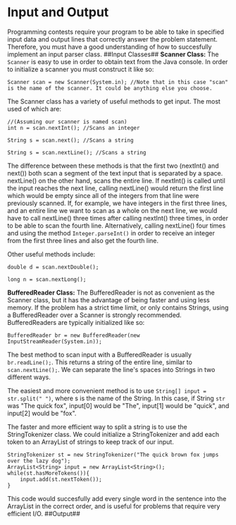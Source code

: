 # Input and Output #
Programming contests require your program to be able to take in specified input data and output lines that correctly answer  the problem statement. Therefore, you must have a good understanding of how to succesfully implement an input parser class.
##Input Classes##
**Scanner Class:**
The `Scanner` is easy to use in order to obtain text from the Java console. In order to initialize a scanner you must construct it like so:

    Scanner scan = new Scanner(System.in); //Note that in this case "scan" is the name of the scanner. It could be anything else you choose.

The Scanner class has a variety of useful methods to get input. The most used of which are:

    //(Assuming our scanner is named scan)
    int n = scan.nextInt(); //Scans an integer

    String s = scan.next(); //Scans a string

    String s = scan.nextLine(); //Scans a string

The difference between these methods is that the first two (nextInt() and next()) both scan a segment of the text input that is separated by a space. nextLine() on the other hand, scans the entire line. If nextInt() is called until the input reaches the next line, calling nextLine() would return the first line which would be empty since all of the integers from that line were previously scanned. If, for example, we have integers in the first three lines, and an entire line we want to scan as a whole on the next line, we would have to call nextLine() three times after calling nextInt() three times, in order to be able to scan the fourth line. Alternatively, calling nextLine() four times and using the method `Integer.parseInt()` in order to receive an integer from the first three lines and also get the fourth line.

Other useful methods include:

    double d = scan.nextDouble();

    long n = scan.nextLong();

**BufferedReader Class:**
The BufferedReader is not as convenient as the Scanner class, but it has the advantage of being faster and using less memory. If the problem has a strict time limit, or only contains Strings, using a BufferedReader over a Scanner is strongly recommended. BufferedReaders are typically initialized like so:

    BufferedReader br = new BufferedReader(new InputStreamReader(System.in));

The best method to scan input with a BufferedReader is usually `br.readLine();`. This returns a string of the entire line, similar to `scan.nextLine();`. We can separate the line's spaces into Strings in two different ways.

The easiest and more convenient method is to use `String[] input = str.split(" ")`, where s is the name of the String. In this case, if String `str` was "The quick fox", input[0] would be "The", input[1] would be "quick", and input[2] would be "fox".

The faster and more efficient way to split a string is to use the StringTokenizer class. We could initialize a StringTokenizer and add each token to an ArrayList of strings to keep track of our input.

    StringTokenizer st = new StringTokenizer("The quick brown fox jumps over the lazy dog");
    ArrayList<String> input = new ArrayList<String>();
    while(st.hasMoreTokens()){
        input.add(st.nextToken());
    }

This code would succesfully add every single word in the sentence into the ArrayList in the correct order, and is useful for problems that require very efficient I/O.
##Output##